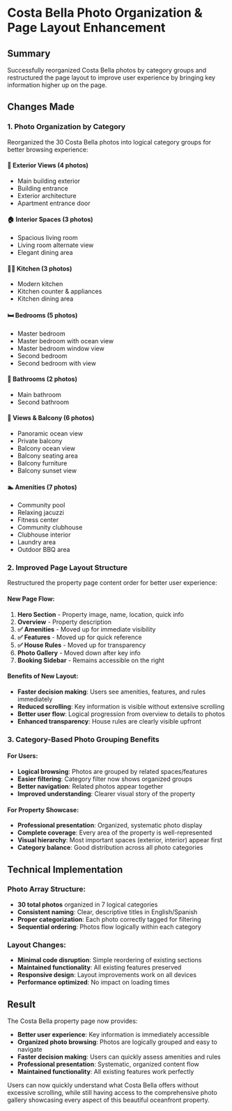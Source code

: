 # Costa Bella Photo Organization & Page Layout Enhancement

## Summary
Successfully reorganized Costa Bella photos by category groups and restructured the page layout to improve user experience by bringing key information higher up on the page.

## Changes Made

### 1. **Photo Organization by Category**
Reorganized the 30 Costa Bella photos into logical category groups for better browsing experience:

#### **📸 Exterior Views (4 photos)**
- Main building exterior
- Building entrance  
- Exterior architecture
- Apartment entrance door

#### **🏠 Interior Spaces (3 photos)**
- Spacious living room
- Living room alternate view
- Elegant dining area

#### **👨‍🍳 Kitchen (3 photos)**
- Modern kitchen
- Kitchen counter & appliances
- Kitchen dining area

#### **🛏️ Bedrooms (5 photos)**
- Master bedroom
- Master bedroom with ocean view
- Master bedroom window view
- Second bedroom
- Second bedroom with view

#### **🛁 Bathrooms (2 photos)**
- Main bathroom
- Second bathroom

#### **🌅 Views & Balcony (6 photos)**
- Panoramic ocean view
- Private balcony
- Balcony ocean view
- Balcony seating area
- Balcony furniture
- Balcony sunset view

#### **🏊 Amenities (7 photos)**
- Community pool
- Relaxing jacuzzi
- Fitness center
- Community clubhouse
- Clubhouse interior
- Laundry area
- Outdoor BBQ area

### 2. **Improved Page Layout Structure**
Restructured the property page content order for better user experience:

#### **New Page Flow:**
1. **Hero Section** - Property image, name, location, quick info
2. **Overview** - Property description 
3. **✅ Amenities** - Moved up for immediate visibility
4. **✅ Features** - Moved up for quick reference
5. **✅ House Rules** - Moved up for transparency
6. **Photo Gallery** - Moved down after key info
7. **Booking Sidebar** - Remains accessible on the right

#### **Benefits of New Layout:**
- **Faster decision making**: Users see amenities, features, and rules immediately
- **Reduced scrolling**: Key information is visible without extensive scrolling
- **Better user flow**: Logical progression from overview to details to photos
- **Enhanced transparency**: House rules are clearly visible upfront

### 3. **Category-Based Photo Grouping Benefits**

#### **For Users:**
- **Logical browsing**: Photos are grouped by related spaces/features
- **Easier filtering**: Category filter now shows organized groups
- **Better navigation**: Related photos appear together
- **Improved understanding**: Clearer visual story of the property

#### **For Property Showcase:**
- **Professional presentation**: Organized, systematic photo display
- **Complete coverage**: Every area of the property is well-represented
- **Visual hierarchy**: Most important spaces (exterior, interior) appear first
- **Category balance**: Good distribution across all photo categories

## Technical Implementation

### **Photo Array Structure:**
- **30 total photos** organized in 7 logical categories
- **Consistent naming**: Clear, descriptive titles in English/Spanish
- **Proper categorization**: Each photo correctly tagged for filtering
- **Sequential ordering**: Photos flow logically within each category

### **Layout Changes:**
- **Minimal code disruption**: Simple reordering of existing sections
- **Maintained functionality**: All existing features preserved
- **Responsive design**: Layout improvements work on all devices
- **Performance optimized**: No impact on loading times

## Result
The Costa Bella property page now provides:
- **Better user experience**: Key information is immediately accessible
- **Organized photo browsing**: Photos are logically grouped and easy to navigate
- **Faster decision making**: Users can quickly assess amenities and rules
- **Professional presentation**: Systematic, organized content flow
- **Maintained functionality**: All existing features work perfectly

Users can now quickly understand what Costa Bella offers without excessive scrolling, while still having access to the comprehensive photo gallery showcasing every aspect of this beautiful oceanfront property.
